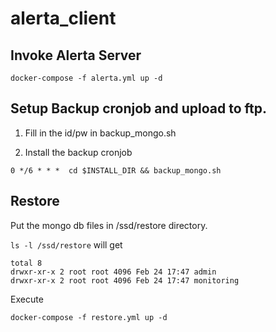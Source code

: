 # alerta_client

## Invoke Alerta Server
```
docker-compose -f alerta.yml up -d
```


## Setup Backup cronjob and upload to ftp.
1. Fill in the id/pw in backup_mongo.sh
 
2. Install the backup cronjob
```
0 */6 * * *  cd $INSTALL_DIR && backup_mongo.sh
```

## Restore
Put the mongo db files in /ssd/restore directory.

`ls -l /ssd/restore` will get

```
total 8
drwxr-xr-x 2 root root 4096 Feb 24 17:47 admin
drwxr-xr-x 2 root root 4096 Feb 24 17:47 monitoring
```

Execute 
```
docker-compose -f restore.yml up -d
```

